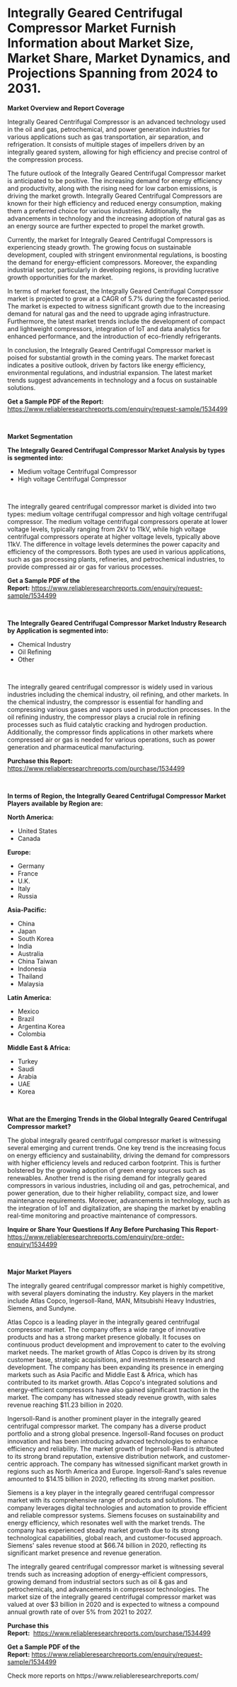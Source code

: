<p><h1>Integrally Geared Centrifugal Compressor Market Furnish Information about Market Size, Market Share, Market Dynamics, and Projections Spanning from 2024 to 2031.</h1></p><p><strong>Market Overview and Report Coverage</strong></p>
<p><p>Integrally Geared Centrifugal Compressor is an advanced technology used in the oil and gas, petrochemical, and power generation industries for various applications such as gas transportation, air separation, and refrigeration. It consists of multiple stages of impellers driven by an integrally geared system, allowing for high efficiency and precise control of the compression process.</p><p>The future outlook of the Integrally Geared Centrifugal Compressor market is anticipated to be positive. The increasing demand for energy efficiency and productivity, along with the rising need for low carbon emissions, is driving the market growth. Integrally Geared Centrifugal Compressors are known for their high efficiency and reduced energy consumption, making them a preferred choice for various industries. Additionally, the advancements in technology and the increasing adoption of natural gas as an energy source are further expected to propel the market growth.</p><p>Currently, the market for Integrally Geared Centrifugal Compressors is experiencing steady growth. The growing focus on sustainable development, coupled with stringent environmental regulations, is boosting the demand for energy-efficient compressors. Moreover, the expanding industrial sector, particularly in developing regions, is providing lucrative growth opportunities for the market.</p><p>In terms of market forecast, the Integrally Geared Centrifugal Compressor market is projected to grow at a CAGR of 5.7% during the forecasted period. The market is expected to witness significant growth due to the increasing demand for natural gas and the need to upgrade aging infrastructure. Furthermore, the latest market trends include the development of compact and lightweight compressors, integration of IoT and data analytics for enhanced performance, and the introduction of eco-friendly refrigerants.</p><p>In conclusion, the Integrally Geared Centrifugal Compressor market is poised for substantial growth in the coming years. The market forecast indicates a positive outlook, driven by factors like energy efficiency, environmental regulations, and industrial expansion. The latest market trends suggest advancements in technology and a focus on sustainable solutions.</p></p>
<p><strong>Get a Sample PDF of the Report:</strong> <a href="https://www.reliableresearchreports.com/enquiry/request-sample/1534499">https://www.reliableresearchreports.com/enquiry/request-sample/1534499</a></p>
<p>&nbsp;</p>
<p><strong>Market Segmentation</strong></p>
<p><strong>The Integrally Geared Centrifugal Compressor Market Analysis by types is segmented into:</strong></p>
<p><ul><li>Medium voltage Centrifugal Compressor</li><li>High voltage Centrifugal Compressor</li></ul></p>
<p>&nbsp;</p>
<p><p>The integrally geared centrifugal compressor market is divided into two types: medium voltage centrifugal compressor and high voltage centrifugal compressor. The medium voltage centrifugal compressors operate at lower voltage levels, typically ranging from 2kV to 11kV, while high voltage centrifugal compressors operate at higher voltage levels, typically above 11kV. The difference in voltage levels determines the power capacity and efficiency of the compressors. Both types are used in various applications, such as gas processing plants, refineries, and petrochemical industries, to provide compressed air or gas for various processes.</p></p>
<p><strong>Get a Sample PDF of the Report:</strong>&nbsp;<a href="https://www.reliableresearchreports.com/enquiry/request-sample/1534499">https://www.reliableresearchreports.com/enquiry/request-sample/1534499</a></p>
<p>&nbsp;</p>
<p><strong>The Integrally Geared Centrifugal Compressor Market Industry Research by Application is segmented into:</strong></p>
<p><ul><li>Chemical Industry</li><li>Oil Refining</li><li>Other</li></ul></p>
<p>&nbsp;</p>
<p><p>The integrally geared centrifugal compressor is widely used in various industries including the chemical industry, oil refining, and other markets. In the chemical industry, the compressor is essential for handling and compressing various gases and vapors used in production processes. In the oil refining industry, the compressor plays a crucial role in refining processes such as fluid catalytic cracking and hydrogen production. Additionally, the compressor finds applications in other markets where compressed air or gas is needed for various operations, such as power generation and pharmaceutical manufacturing.</p></p>
<p><strong>Purchase this Report:</strong>&nbsp; <a href="https://www.reliableresearchreports.com/purchase/1534499">https://www.reliableresearchreports.com/purchase/1534499</a></p>
<p>&nbsp;</p>
<p><strong>In terms of Region, the Integrally Geared Centrifugal Compressor Market Players available by Region are:</strong></p>
<p>
    <p> <strong> North America: </strong>
        <ul>
            <li>United States</li>
            <li>Canada</li>
        </ul>
        </p> 
    <p> <strong> Europe: </strong>
        <ul>
            <li>Germany</li>
            <li>France</li>
            <li>U.K.</li>
            <li>Italy</li>
            <li>Russia</li>
        </ul>
        </p> 
    <p> <strong> Asia-Pacific: </strong>
        <ul>
            <li>China</li>
            <li>Japan</li>
            <li>South Korea</li>
            <li>India</li>
            <li>Australia</li>
            <li>China Taiwan</li>
            <li>Indonesia</li>
            <li>Thailand</li>
            <li>Malaysia</li>
        </ul>
        </p> 
    <p> <strong> Latin America: </strong>
        <ul>
            <li>Mexico</li>
            <li>Brazil</li>
            <li>Argentina Korea</li>
            <li>Colombia</li>
        </ul>
        </p> 
    <p> <strong> Middle East & Africa: </strong>
        <ul>
            <li>Turkey</li>
            <li>Saudi</li>
            <li>Arabia</li>
            <li>UAE</li>
            <li>Korea</li>
        </ul>
    </p>
    </p>
<p>&nbsp;</p>
<p><strong>What are the Emerging Trends in the Global Integrally Geared Centrifugal Compressor market?</strong></p>
<p><p>The global integrally geared centrifugal compressor market is witnessing several emerging and current trends. One key trend is the increasing focus on energy efficiency and sustainability, driving the demand for compressors with higher efficiency levels and reduced carbon footprint. This is further bolstered by the growing adoption of green energy sources such as renewables. Another trend is the rising demand for integrally geared compressors in various industries, including oil and gas, petrochemical, and power generation, due to their higher reliability, compact size, and lower maintenance requirements. Moreover, advancements in technology, such as the integration of IoT and digitalization, are shaping the market by enabling real-time monitoring and proactive maintenance of compressors.</p></p>
<p><strong>Inquire or Share Your Questions If Any Before Purchasing This Report</strong>- <a href="https://www.reliableresearchreports.com/enquiry/pre-order-enquiry/1534499">https://www.reliableresearchreports.com/enquiry/pre-order-enquiry/1534499</a></p>
<p>&nbsp;</p>
<p><strong>Major Market Players</strong></p>
<p><p>The integrally geared centrifugal compressor market is highly competitive, with several players dominating the industry. Key players in the market include Atlas Copco, Ingersoll-Rand, MAN, Mitsubishi Heavy Industries, Siemens, and Sundyne.</p><p>Atlas Copco is a leading player in the integrally geared centrifugal compressor market. The company offers a wide range of innovative products and has a strong market presence globally. It focuses on continuous product development and improvement to cater to the evolving market needs. The market growth of Atlas Copco is driven by its strong customer base, strategic acquisitions, and investments in research and development. The company has been expanding its presence in emerging markets such as Asia Pacific and Middle East & Africa, which has contributed to its market growth. Atlas Copco's integrated solutions and energy-efficient compressors have also gained significant traction in the market. The company has witnessed steady revenue growth, with sales revenue reaching $11.23 billion in 2020.</p><p>Ingersoll-Rand is another prominent player in the integrally geared centrifugal compressor market. The company has a diverse product portfolio and a strong global presence. Ingersoll-Rand focuses on product innovation and has been introducing advanced technologies to enhance efficiency and reliability. The market growth of Ingersoll-Rand is attributed to its strong brand reputation, extensive distribution network, and customer-centric approach. The company has witnessed significant market growth in regions such as North America and Europe. Ingersoll-Rand's sales revenue amounted to $14.15 billion in 2020, reflecting its strong market position.</p><p>Siemens is a key player in the integrally geared centrifugal compressor market with its comprehensive range of products and solutions. The company leverages digital technologies and automation to provide efficient and reliable compressor systems. Siemens focuses on sustainability and energy efficiency, which resonates well with the market trends. The company has experienced steady market growth due to its strong technological capabilities, global reach, and customer-focused approach. Siemens' sales revenue stood at $66.74 billion in 2020, reflecting its significant market presence and revenue generation.</p><p>The integrally geared centrifugal compressor market is witnessing several trends such as increasing adoption of energy-efficient compressors, growing demand from industrial sectors such as oil & gas and petrochemicals, and advancements in compressor technologies. The market size of the integrally geared centrifugal compressor market was valued at over $3 billion in 2020 and is expected to witness a compound annual growth rate of over 5% from 2021 to 2027.</p></p>
<p><strong>Purchase this Report:</strong>&nbsp;&nbsp;<a href="https://www.reliableresearchreports.com/purchase/1534499">https://www.reliableresearchreports.com/purchase/1534499</a></p>
<p></p>
<p><strong>Get a Sample PDF of the Report:</strong>&nbsp;<a href="https://www.reliableresearchreports.com/enquiry/request-sample/1534499">https://www.reliableresearchreports.com/enquiry/request-sample/1534499</a></p>
<p>Check more reports on https://www.reliableresearchreports.com/</p>